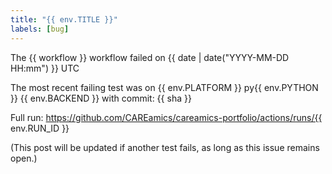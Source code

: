 ```yaml
---
title: "{{ env.TITLE }}"
labels: [bug]
---
```

The {{ workflow }} workflow failed on {{ date | date("YYYY-MM-DD HH:mm") }} UTC

The most recent failing test was on {{ env.PLATFORM }} py{{ env.PYTHON }} {{ env.BACKEND }}
with commit: {{ sha }}

Full run: https://github.com/CAREamics/careamics-portfolio/actions/runs/{{ env.RUN_ID }}

(This post will be updated if another test fails, as long as this issue remains open.)
